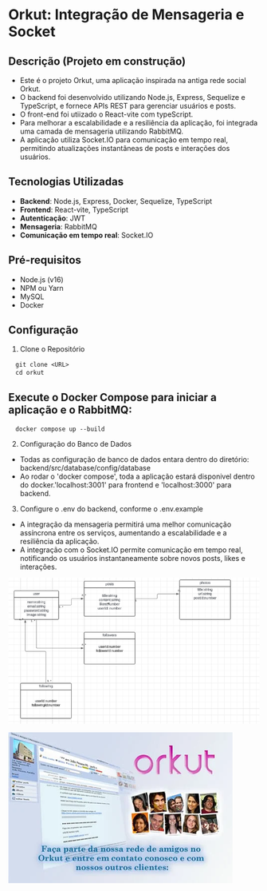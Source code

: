 # Orkut: Integração de Mensageria e Socket

## Descrição (Projeto em construção)

- Este é o projeto Orkut, uma aplicação inspirada na antiga rede social Orkut. 
- O backend foi desenvolvido utilizando Node.js, Express, Sequelize e TypeScript, e fornece APIs REST para gerenciar usuários e posts.
- O front-end foi utiizado o React-vite com typeScript.
- Para melhorar a escalabilidade e a resiliência da aplicação, foi integrada uma camada de mensageria utilizando RabbitMQ.
- A aplicação utiliza Socket.IO para comunicação em tempo real, permitindo atualizações instantâneas de posts e interações dos usuários.

## Tecnologias Utilizadas

- **Backend**: Node.js, Express, Docker, Sequelize, TypeScript
- **Frontend**: React-vite, TypeScript
- **Autenticação**: JWT
- **Mensageria**: RabbitMQ
- **Comunicação em tempo real**: Socket.IO

## Pré-requisitos

- Node.js (v16)
- NPM ou Yarn
- MySQL
- Docker

## Configuração

1. Clone o Repositório

```shell
  git clone <URL>
  cd orkut
```

## Execute o Docker Compose para iniciar a aplicação e o RabbitMQ:

```shell
  docker compose up --build
```
2. Configuração do Banco de Dados
- Todas as configuração de banco de dados entara dentro do diretório: backend/src/database/config/database
- Ao rodar o 'docker compose', toda a aplicação estará disponivel dentro do docker.'localhost:3001' para frontend e 
'localhost:3000' para backend.

3. Configure o .env do backend,  conforme o .env.example

- A integração da mensageria permitirá uma melhor comunicação assíncrona entre os serviços, aumentando a escalabilidade e a resiliência da aplicação.
- A integração com o Socket.IO permite comunicação em tempo real, notificando os usuários instantaneamente sobre novos posts, likes e interações.

![schema-db](frontend/src/assets/orkut.png)

![orkut](frontend/src/assets/orkut1.webp)